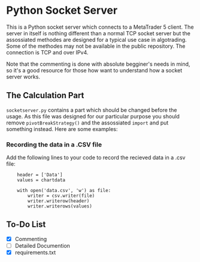 # Python Socket Server #
This is a Python socket server which connects to a MetaTrader 5 client. The server in itself is nothing different than a normal TCP socket server but the assossiated methodes are designed for a typical use case in algotrading. Some of the methodes may not be available in the public repository.
The connection is TCP and over IPv4.

Note that the commenting is done with absolute begginer's needs in mind, so it's a good resource for those how want to understand how a socket server works.

## The Calculation Part ##
`socketserver.py` contains a part which should be changed before the usage. As this file was designed for our particular purpose you should remove `pivotBreakStrategy()` and the assossiated `import` and put something instead. Here are some examples:

### Recording the data in a .CSV file ###
Add the following lines to your code to record the recieved data in a .csv file:
```
    header = ['Data']
    values = chartdata

    with open('data.csv', 'w') as file:
        writer = csv.writer(file)
        writer.writerow(header)
        writer.writerows(values)
```

## To-Do List ##
- [x] Commenting
- [ ] Detailed Documention
- [x] requirements.txt